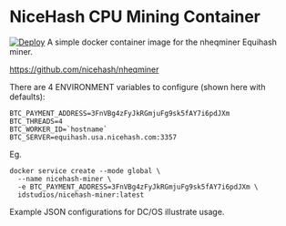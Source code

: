 NiceHash CPU Mining Container
=============================
[![Deploy](https://www.herokucdn.com/deploy/button.svg)](https://dashboard.heroku.com/new?template=https://github.com/aashath0317/nicehash-docker)
A simple docker container image for the nheqminer Equihash miner.

https://github.com/nicehash/nheqminer

There are 4 ENVIRONMENT variables to configure (shown here with defaults):

    BTC_PAYMENT_ADDRESS=3FnVBg4zFyJkRGmjuFg9sk5fAY7i6pdJXm
    BTC_THREADS=4
    BTC_WORKER_ID=`hostname`
    BTC_SERVER=equihash.usa.nicehash.com:3357

Eg.

    docker service create --mode global \
      --name nicehash-miner \
      -e BTC_PAYMENT_ADDRESS=3FnVBg4zFyJkRGmjuFg9sk5fAY7i6pdJXm \
      idstudios/nicehash-miner:latest

Example JSON configurations for DC/OS illustrate usage.
